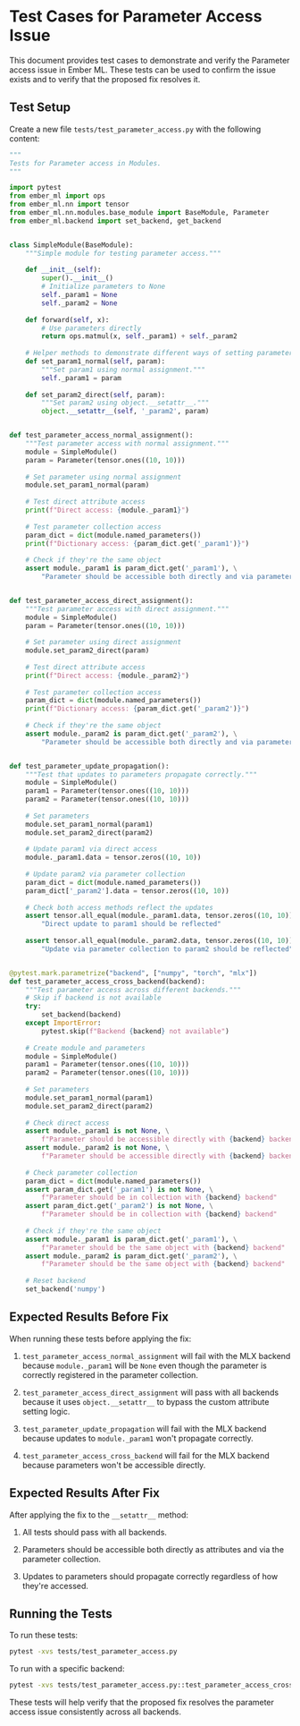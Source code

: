 # Test Cases for Parameter Access Issue

This document provides test cases to demonstrate and verify the Parameter access issue in Ember ML. These tests can be used to confirm the issue exists and to verify that the proposed fix resolves it.

## Test Setup

Create a new file `tests/test_parameter_access.py` with the following content:

```python
"""
Tests for Parameter access in Modules.
"""

import pytest
from ember_ml import ops
from ember_ml.nn import tensor
from ember_ml.nn.modules.base_module import BaseModule, Parameter
from ember_ml.backend import set_backend, get_backend


class SimpleModule(BaseModule):
    """Simple module for testing parameter access."""
    
    def __init__(self):
        super().__init__()
        # Initialize parameters to None
        self._param1 = None
        self._param2 = None
    
    def forward(self, x):
        # Use parameters directly
        return ops.matmul(x, self._param1) + self._param2
    
    # Helper methods to demonstrate different ways of setting parameters
    def set_param1_normal(self, param):
        """Set param1 using normal assignment."""
        self._param1 = param
    
    def set_param2_direct(self, param):
        """Set param2 using object.__setattr__."""
        object.__setattr__(self, '_param2', param)


def test_parameter_access_normal_assignment():
    """Test parameter access with normal assignment."""
    module = SimpleModule()
    param = Parameter(tensor.ones((10, 10)))
    
    # Set parameter using normal assignment
    module.set_param1_normal(param)
    
    # Test direct attribute access
    print(f"Direct access: {module._param1}")
    
    # Test parameter collection access
    param_dict = dict(module.named_parameters())
    print(f"Dictionary access: {param_dict.get('_param1')}")
    
    # Check if they're the same object
    assert module._param1 is param_dict.get('_param1'), \
        "Parameter should be accessible both directly and via parameter collection"


def test_parameter_access_direct_assignment():
    """Test parameter access with direct assignment."""
    module = SimpleModule()
    param = Parameter(tensor.ones((10, 10)))
    
    # Set parameter using direct assignment
    module.set_param2_direct(param)
    
    # Test direct attribute access
    print(f"Direct access: {module._param2}")
    
    # Test parameter collection access
    param_dict = dict(module.named_parameters())
    print(f"Dictionary access: {param_dict.get('_param2')}")
    
    # Check if they're the same object
    assert module._param2 is param_dict.get('_param2'), \
        "Parameter should be accessible both directly and via parameter collection"


def test_parameter_update_propagation():
    """Test that updates to parameters propagate correctly."""
    module = SimpleModule()
    param1 = Parameter(tensor.ones((10, 10)))
    param2 = Parameter(tensor.ones((10, 10)))
    
    # Set parameters
    module.set_param1_normal(param1)
    module.set_param2_direct(param2)
    
    # Update param1 via direct access
    module._param1.data = tensor.zeros((10, 10))
    
    # Update param2 via parameter collection
    param_dict = dict(module.named_parameters())
    param_dict['_param2'].data = tensor.zeros((10, 10))
    
    # Check both access methods reflect the updates
    assert tensor.all_equal(module._param1.data, tensor.zeros((10, 10))), \
        "Direct update to param1 should be reflected"
    
    assert tensor.all_equal(module._param2.data, tensor.zeros((10, 10))), \
        "Update via parameter collection to param2 should be reflected"


@pytest.mark.parametrize("backend", ["numpy", "torch", "mlx"])
def test_parameter_access_cross_backend(backend):
    """Test parameter access across different backends."""
    # Skip if backend is not available
    try:
        set_backend(backend)
    except ImportError:
        pytest.skip(f"Backend {backend} not available")
    
    # Create module and parameters
    module = SimpleModule()
    param1 = Parameter(tensor.ones((10, 10)))
    param2 = Parameter(tensor.ones((10, 10)))
    
    # Set parameters
    module.set_param1_normal(param1)
    module.set_param2_direct(param2)
    
    # Check direct access
    assert module._param1 is not None, \
        f"Parameter should be accessible directly with {backend} backend"
    assert module._param2 is not None, \
        f"Parameter should be accessible directly with {backend} backend"
    
    # Check parameter collection
    param_dict = dict(module.named_parameters())
    assert param_dict.get('_param1') is not None, \
        f"Parameter should be in collection with {backend} backend"
    assert param_dict.get('_param2') is not None, \
        f"Parameter should be in collection with {backend} backend"
    
    # Check if they're the same object
    assert module._param1 is param_dict.get('_param1'), \
        f"Parameter should be the same object with {backend} backend"
    assert module._param2 is param_dict.get('_param2'), \
        f"Parameter should be the same object with {backend} backend"
    
    # Reset backend
    set_backend('numpy')
```

## Expected Results Before Fix

When running these tests before applying the fix:

1. `test_parameter_access_normal_assignment` will fail with the MLX backend because `module._param1` will be `None` even though the parameter is correctly registered in the parameter collection.

2. `test_parameter_access_direct_assignment` will pass with all backends because it uses `object.__setattr__` to bypass the custom attribute setting logic.

3. `test_parameter_update_propagation` will fail with the MLX backend because updates to `module._param1` won't propagate correctly.

4. `test_parameter_access_cross_backend` will fail for the MLX backend because parameters won't be accessible directly.

## Expected Results After Fix

After applying the fix to the `__setattr__` method:

1. All tests should pass with all backends.

2. Parameters should be accessible both directly as attributes and via the parameter collection.

3. Updates to parameters should propagate correctly regardless of how they're accessed.

## Running the Tests

To run these tests:

```bash
pytest -xvs tests/test_parameter_access.py
```

To run with a specific backend:

```bash
pytest -xvs tests/test_parameter_access.py::test_parameter_access_cross_backend[mlx]
```

These tests will help verify that the proposed fix resolves the parameter access issue consistently across all backends.